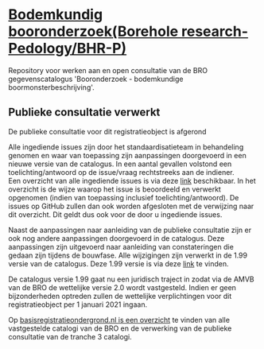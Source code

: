 # [Bodemkundig booronderzoek(Borehole research-Pedology/BHR-P)](https://broprogramma.github.io/BHR-P/)
Repository voor werken aan en open consultatie van de BRO gegevenscatalogus 'Booronderzoek - bodemkundige boormonsterbeschrijving'.

## Publieke consultatie verwerkt

De publieke consultatie voor dit registratieobject is afgerond


Alle ingediende issues zijn door het standaardisatieteam in behandeling genomen en waar van toepassing zijn aanpassingen doorgevoerd in een nieuwe versie van de catalogus. In een aantal gevallen volstond een toelichting/antwoord op de issue/vraag rechtstreeks aan de indiener.  
Een overzicht van alle ingediende issues is via deze [link][6] beschikbaar. In het overzicht is de wijze waarop het issue is beoordeeld en verwerkt opgenomen (indien van toepassing inclusief toelichting/antwoord). De issues op GitHub zullen dan ook worden afgesloten met de verwijzing naar dit overzicht. Dit geldt dus ook voor de door u ingediende issues. 

Naast de aanpassingen naar aanleiding van de publieke consultatie zijn er ook nog andere aanpassingen doorgevoerd in de catalogus. Deze aanpassingen zijn uitgevoerd naar aanleiding van constateringen die gedaan zijn tijdens de bouwfase. Alle wijzigingen zijn verwerkt in de 1.99 versie van de catalogus. Deze 1.99 versie is via deze [link][7] te vinden.

De catalogus versie 1.99 gaat nu een juridisch traject in zodat via de AMVB van de BRO de wettelijke versie 2.0 wordt vastgesteld. Indien er geen bijzonderheden optreden zullen de wettelijke verplichtingen voor dit registratieobject per 1 januari 2021 ingaan.

Op [basisregistratieondergrond.nl is een overzicht][8] te vinden van alle vastgestelde catalogi van de BRO en de verwerking van de publieke consultatie van de tranche 3 catalogi.

[1]: https://github.com/BROprogramma/BHR-P/raw/gh-pages/20191031%20catalogus%20Bodemkundige%20boormonsteranalyse%201-9.pdf
[2]: https://github.com/BROprogramma/BHR-P/blob/gh-pages/consultatie-instructie.md
[3]: https://github.com/BROprogramma/BHR-P/raw/gh-pages/20191031%20inleiding%20op%20catalogus%20Bodemkundige%20boormonsteranalyse%201.9.pdf
[4]: https://github.com/BROprogramma/BHR-P/issues?q=is%3Aissue+label%3A%22tranche+1%22+label%3A%22opgelost+in+tranche+3+catalogus%22
[6]: https://basisregistratieondergrond.nl/publish/library/265/terugkoppeling_publieke_consultatie_bhr-p_en_sfr.xlsx
[7]: https://basisregistratieondergrond.nl/publish/library/265/catalogus_bodemkundig_booronderzoek_v0_99_docx.pdf
[8]: https://basisregistratieondergrond.nl/werken-bro/producten-diensten/standaarden/catalogi/
